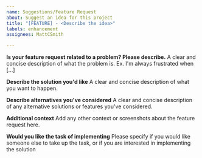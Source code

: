 ```yaml
---
name: Suggestions/Feature Request
about: Suggest an idea for this project
title: "[FEATURE] - <Describe the idea>"
labels: enhancement
assignees: MattCSmith

---
```


**Is your feature request related to a problem? Please describe.**
A clear and concise description of what the problem is. Ex. I'm always frustrated when [...]

**Describe the solution you'd like**
A clear and concise description of what you want to happen.

**Describe alternatives you've considered**
A clear and concise description of any alternative solutions or features you've considered.

**Additional context**
Add any other context or screenshots about the feature request here.

**Would you like the task of implementing**
Please specify if you would like someone else to take up the task, or if you are interested in implementing the solution

